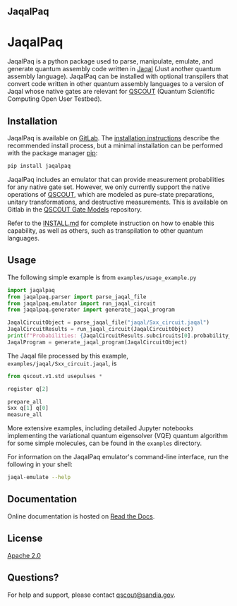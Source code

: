 JaqalPaq
--------

# JaqalPaq

JaqalPaq is a python package used to parse, manipulate, emulate, and generate
quantum assembly code written in [Jaqal](https://qscout.sandia.gov/jaqal)
(Just another quantum assembly language).  JaqalPaq can be installed with
optional transpilers that convert code written in other quantum assembly
languages to a version of Jaqal whose native gates are relevant for
[QSCOUT](https://qscout.sandia.gov/) (Quantum Scientific Computing Open User
Testbed).

## Installation

JaqalPaq is available on [GitLab](https://gitlab.com/jaqal/jaqalpaq).  The
[installation instructions](./INSTALL.md) describe the recommended install
process, but a minimal installation can be performed with the package manager
[pip](https://pip.pypa.io/en/stable/):

```bash
pip install jaqalpaq
```

JaqalPaq includes an emulator that can provide measurement probabilities for
any native gate set. However, we only currently support the native operations
of [QSCOUT](https://qscout.sandia.gov/), which are modeled as pure-state
preparations, unitary transformations, and destructive measurements.  This is
available on Gitlab in the
[QSCOUT Gate Models](https://gitlab.com/jaqal/qscout-gatemodels) repository.

Refer to the [INSTALL.md](./INSTALL.md) for complete instruction on how to
enable this capability, as well as others, such as transpilation to other
quantum languages.

## Usage

The following simple example is from `examples/usage_example.py`


```python
import jaqalpaq
from jaqalpaq.parser import parse_jaqal_file
from jaqalpaq.emulator import run_jaqal_circuit
from jaqalpaq.generator import generate_jaqal_program

JaqalCircuitObject = parse_jaqal_file("jaqal/Sxx_circuit.jaqal")
JaqalCircuitResults = run_jaqal_circuit(JaqalCircuitObject)
print(f"Probabilities: {JaqalCircuitResults.subcircuits[0].probability_by_str}")
JaqalProgram = generate_jaqal_program(JaqalCircuitObject)
```

The Jaqal file processed by this example, `examples/jaqal/Sxx_circuit.jaqal`, is

```python
from qscout.v1.std usepulses *

register q[2]

prepare_all
Sxx q[1] q[0]
measure_all
```

More extensive examples, including detailed Jupyter notebooks implementing the
variational quantum eigensolver (VQE) quantum algorithm for some simple
molecules, can be found in the `examples` directory.

For information on the JaqalPaq emulator's command-line interface, run the
following in your shell:

```bash
jaqal-emulate --help
```

## Documentation

Online documentation is hosted on [Read the Docs](https://jaqalpaq.readthedocs.io).


## License
[Apache 2.0](https://choosealicense.com/licenses/apache-2.0/)

## Questions?

For help and support, please contact [qscout@sandia.gov](mailto:qscout@sandia.gov).

